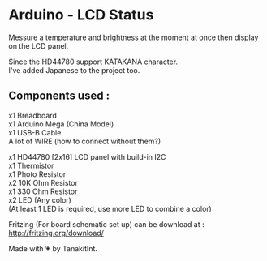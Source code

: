 # Arduino - LCD Status
Messure a temperature and brightness at the moment at once then display on the LCD panel.

Since the HD44780 support KATAKANA character.<br/>
I've added Japanese to the project too.

## Components used :
x1 Breadboard  
x1 Arduino Mega (China Model)  
x1 USB-B Cable  
A lot of WIRE (how to connect without them?)  

x1 HD44780 [2x16] LCD panel with build-in I2C  
x1 Thermistor  
x1 Photo Resistor  
x2 10K Ohm Resistor  
x1 330 Ohm Resistor  
x2 LED (Any color)  
(At least 1 LED is required, use more LED to combine a color)

Fritzing (For board schematic set up) can be download at :  
http://fritzing.org/download/

Made with 💗 by TanakitInt.
